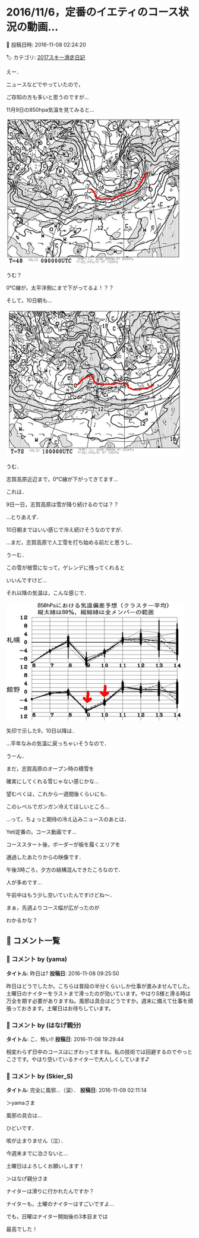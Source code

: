 # 2016/11/6，定番のイエティのコース状況の動画…

📅 投稿日時: 2016-11-08 02:24:20

🏷️ カテゴリ: [2017スキー滑走日記](c7d777cecfc91bdf0fa464ad62c6d49ab.md)

えー．


ニュースなどでやっていたので，


ご存知の方も多いと思うのですが…





11月9日の850hpa気温を見てみると…




![79c14979c5ef1da2647a008844d0c5f7.jpg](images/79c14979c5ef1da2647a008844d0c5f7.jpg)




うむ？


0℃線が，太平洋側にまで下がってるよ！？？





そして，10日朝も…




![7116d670f91c296e3ae9c2b393c45006.jpg](images/7116d670f91c296e3ae9c2b393c45006.jpg)




うむ．


志賀高原近辺まで，0℃線が下がってきてます…





これは．


9日一日，志賀高原は雪が降り続けるのでは？？


…とりあえず．


10日朝まではいい感じで冷え続けそうなのですが．


…まだ，志賀高原で人工雪を打ち始める前だと思うし．


うーむ．


この雪が根雪になって，ゲレンデに残ってくれると


いいんですけど…





それ以降の気温は，こんな感じで．




![28062488d85a5351815712bf15f9ce16.jpg](images/28062488d85a5351815712bf15f9ce16.jpg)




矢印で示した9，10日以降は．


…平年なみの気温に戻っちゃいそうなので．


うーん．


まだ，志賀高原のオープン時の積雪を


確実にしてくれる雪じゃない感じかな…





望むべくは，これから一週間後くらいにも．


このレベルでガンガン冷えてほしいところ…





…って，ちょっと期待の冷え込みニュースのあとは．


Yeti定番の，コース動画です…





コーススタート後，ボーダーが板を履くエリアを


通過したあたりからの映像です．


午後3時ごろ，夕方の結構混んできたころなので．


人が多めです…





午前中はもう少し空いていたんですけどね～．





まぁ，先週よりコース幅が広がったのが


わかるかな？

## 💬 コメント一覧

### 💬 コメント by (yama)
**タイトル**: 昨日は?
**投稿日**: 2016-11-08 09:25:50

昨日はどうでしたか。こちらは普段の半分くらいしか仕事が進みませんでした。土曜日のナイターをラストまで滑ったのが効いています。やはりS様と滑る時は万全を期す必要がありますね。風邪は具合はどうですか。週末に備えて仕事を頑張っておきます。土曜日はお待ちしています。

### 💬 コメント by (はなげ親分)
**タイトル**: こ、怖い!!
**投稿日**: 2016-11-08 19:29:44

相変わらず日中のコースはにぎわってますね。私の技術では回避するのでやっとこさです。やはり空いているナイターで大人しくしています♪

### 💬 コメント by (Skier_S)
**タイトル**: 完全に風邪…（涙）．
**投稿日**: 2016-11-09 02:11:14

＞yamaさま

風邪の具合は…

ひどいです．

咳が止まりません（泣）．

今週末までに治さないと…

土曜日はよろしくお願いします！



＞はなげ親分さま

ナイターは滑りに行かれたんですか？

ナイターも，土曜のナイターはすごいですよ…

でも，日曜はナイター開始後の3本目までは

最高でした！

